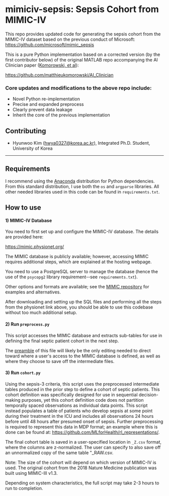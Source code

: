 # mimiciv-sepsis: Sepsis Cohort from MIMIC-IV

This repo provides updated code for generating the sepsis cohort from the MIMIC-IV dataset based on the previous conduct of Microsoft: https://github.com/microsoft/mimic_sepsis

This is a pure Python implementation based on a corrected version (by the first contributor below) of the original MATLAB repo accompanying the AI Clinician paper ([Komorowski, et al](https://www.nature.com/articles/s41591-018-0213-5?sf200531662=1)): 

https://github.com/matthieukomorowski/AI_Clinician

### Core updates and modifications to the above repo include:

- Novel Python re-implementation
- Precise and expanded preprocess
- Clearly prevent data leakage
- Inherit the core of the previous implementation


## Contributing

- Hyunwoo Kim (hwya0327@korea.ac.kr), Integrated Ph.D. Student, University of Korea

---

## Requirements

I recommend using the [Anaconda](https://docs.anaconda.com/anaconda/install/) distribution for Python dependencies. From this standard distribution, I use both the `os` and `argparse` libraries. All other needed libraries used in this code can be found in `requirements.txt`.

## How to use

#### 1) MIMIC-IV Database
You need to first set up and configure the MIMIC-IV database. The details are provided here:

https://mimic.physionet.org/

The MIMIC database is publicly available; however, accessing MIMIC requires additional steps, which are explained at the hosting webpage.

You need to use a PostgreSQL server to manage the database (hence the use of the `psycopg2` library requirement--see `requirements.txt`). 

Other options and formats are available; see the [MIMIC repository](https://github.com/MIT-LCP/mimic-code/tree/master/buildmimic) for examples and alternatives.

After downloading and setting up the SQL files and performing all the steps from the physionet link above, you should be able to use this codebase without too much additional setup. 

#### 2) Run `preprocess.py`

This script accesses the MIMIC database and extracts sub-tables for use in defining the final septic patient cohort in the next step.

The [preamble](https://github.com/microsoft/mimic_sepsis/blob/main/preprocess.py#L17-L26) of this file will likely be the only editing needed to direct toward where a user's access to the MIMIC database is defined, as well as where they choose to save off the intermediate files.

#### 3) Run `cohort.py`

Using the sepsis-3 criteria, this script uses the preprocessed intermediate tables produced in the prior step to define a cohort of septic patients. This cohort definition was specifically designed for use in sequential decision-making purposes, yet this cohort definition code does not partition temporally spaced observations as individual data points. This script instead populates a table of patients who develop sepsis at some point during their treatment in the ICU and includes all observations 24 hours before until 48 hours after presumed onset of sepsis. Further preprocessing is required to represent this data in MDP format; an example where this is done can be found at: https://github.com/MLforHealth/rl_representations/.

The final cohort table is saved in a user-specified location in `_Z.csv` format, where the columns are z-normalized. The user can specify to also save off an unnormalized copy of the same table "_RAW.csv.

Note: The size of the cohort will depend on which version of MIMIC-IV is used. The original cohort from the 2018 Nature Medicine publication was built using MIMIC-III v1.3.

Depending on system characteristics, the full script may take 2-3 hours to run to completion.
